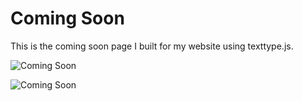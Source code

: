 Coming Soon
===========

This is the coming soon page I built for my website using texttype.js.

![Coming Soon](http://camelcased.com/img/comingSoonP1.png)

![Coming Soon](http://camelcased.com/img/comingSoonP2.png)

